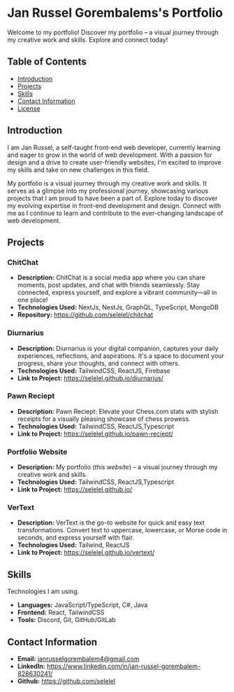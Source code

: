 # Jan Russel Gorembalems's Portfolio

Welcome to my portfolio! Discover my portfolio – a visual journey through my creative work and skills. Explore and connect today!

## Table of Contents

- [Introduction](#introduction)
- [Projects](#projects)
- [Skills](#skills)
- [Contact Information](#contact-information)
- [License](#license)

## Introduction

I am Jan Russel, a self-taught front-end web developer, currently learning and eager to grow in the world of web development. With a passion for design and a drive to create user-friendly websites, I'm excited to improve my skills and take on new challenges in this field.

My portfolio is a visual journey through my creative work and skills. It serves as a glimpse into my professional journey, showcasing various projects that I am proud to have been a part of. Explore today to discover my evolving expertise in front-end development and design. Connect with me as I continue to learn and contribute to the ever-changing landscape of web development.

## Projects

### ChitChat 

- **Description:** ChitChat is a social media app where you can share moments, post updates, and chat with friends seamlessly. Stay connected, express yourself, and explore a vibrant community—all in one place!
- **Technologies Used:** NextJs, NestJs, GraphQL, TypeScript, MongoDB
- **Repository:** https://github.com/selelel/chitchat

### Diurnarius 

- **Description:** Diurnarius is your digital companion, captures your daily experiences, reflections, and aspirations. It's a space to document your progress, share your thoughts, and connect with others.
- **Technologies Used:** TailwindCSS, ReactJS, Firebase
- **Link to Project:** https://selelel.github.io/diurnarius/

### Pawn Reciept 

- **Description:** Pawn Reciept: Elevate your Chess.com stats with stylish receipts for a visually pleasing showcase of chess prowess.
- **Technologies Used:** TailwindCSS, ReactJS,Typescript
- **Link to Project:** https://selelel.github.io/pawn-reciept/

### Portfolio Website

- **Description:** My portfolio (_this website_) – a visual journey through my creative work and skills.
- **Technologies Used:** TailwindCSS, ReactJS,Typescript
- **Link to Project:** https://selelel.github.io/

### VerText

- **Description:** VerText is the go-to website for quick and easy text transformations. Convert text to uppercase, lowercase, or Morse code in seconds, and express yourself with flair.
- **Technologies Used:** Tailwind, ReactJS
- **Link to Project:** https://selelel.github.io/vertext/

## Skills

Technologies I am using.

- **Languages:** JavaScript/TypeScript, C#, Java
- **Frontend:** React, TailwindCSS
- **Tools:** Discord, Git, GitHub/GitLab

## Contact Information

- **Email:** janrusselgorembalem4@gmail.com
- **LinkedIn:** https://www.linkedin.com/in/jan-russel-gorembalem-828630241/
- **Github:** https://github.com/selelel
